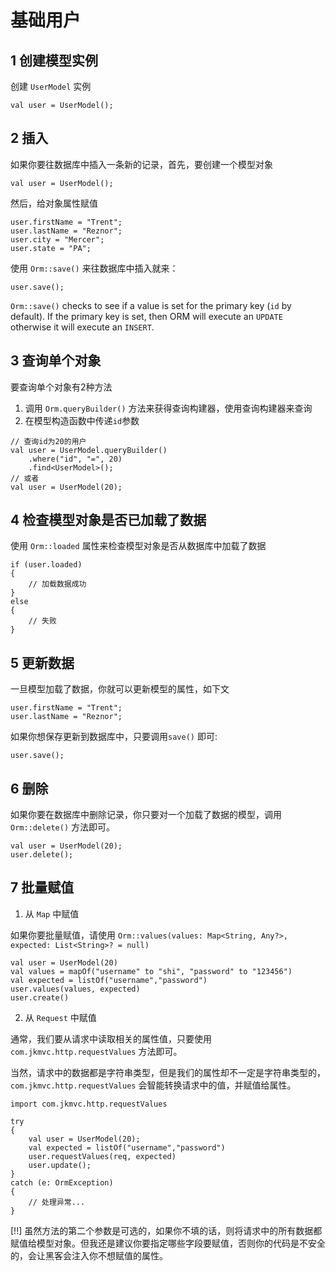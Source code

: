 # 基础用户

## 1 创建模型实例

创建 `UserModel` 实例

```
val user = UserModel();
```

## 2 插入

如果你要往数据库中插入一条新的记录，首先，要创建一个模型对象

```
val user = UserModel();
```

然后，给对象属性赋值

```
user.firstName = "Trent";
user.lastName = "Reznor";
user.city = "Mercer";
user.state = "PA";
```

使用 `Orm::save()` 来往数据库中插入就来：

```
user.save();
```

`Orm::save()` checks to see if a value is set for the primary key (`id` by default). If the primary key is set, then ORM will execute an `UPDATE` otherwise it will execute an `INSERT`.

## 3 查询单个对象

要查询单个对象有2种方法
1. 调用 `Orm.queryBuilder()` 方法来获得查询构建器，使用查询构建器来查询
2. 在模型构造函数中传递`id`参数

```
// 查询id为20的用户
val user = UserModel.queryBuilder()
    .where("id", "=", 20)
    .find<UserModel>();
// 或者
val user = UserModel(20);
```

## 4 检查模型对象是否已加载了数据

使用 `Orm::loaded` 属性来检查模型对象是否从数据库中加载了数据

```
if (user.loaded)
{
    // 加载数据成功
}
else
{
    // 失败
}
```

## 5 更新数据

一旦模型加载了数据，你就可以更新模型的属性，如下文

```
user.firstName = "Trent";
user.lastName = "Reznor";
```

如果你想保存更新到数据库中，只要调用`save()` 即可:

```
user.save();
```

## 6 删除

如果你要在数据库中删除记录，你只要对一个加载了数据的模型，调用 `Orm::delete()` 方法即可。

```
val user = UserModel(20);
user.delete();
```
	
## 7 批量赋值

1. 从 `Map` 中赋值

如果你要批量赋值，请使用 `Orm::values(values: Map<String, Any?>, expected: List<String>? = null)`

```
val user = UserModel(20)
val values = mapOf("username" to "shi", "password" to "123456")
val expected = listOf("username","password")
user.values(values, expected)
user.create()
```

2. 从 `Request` 中赋值

通常，我们要从请求中读取相关的属性值，只要使用 `com.jkmvc.http.requestValues` 方法即可。

当然，请求中的数据都是字符串类型，但是我们的属性却不一定是字符串类型的，`com.jkmvc.http.requestValues` 会智能转换请求中的值，并赋值给属性。

```	
import com.jkmvc.http.requestValues

try
{
    val user = UserModel(20);
    val expected = listOf("username","password")
    user.requestValues(req, expected)
    user.update();
}
catch (e: OrmException)
{
    // 处理异常...
}
```

[!!] 虽然方法的第二个参数是可选的，如果你不填的话，则将请求中的所有数据都赋值给模型对象。但我还是建议你要指定哪些字段要赋值，否则你的代码是不安全的，会让黑客会注入你不想赋值的属性。

